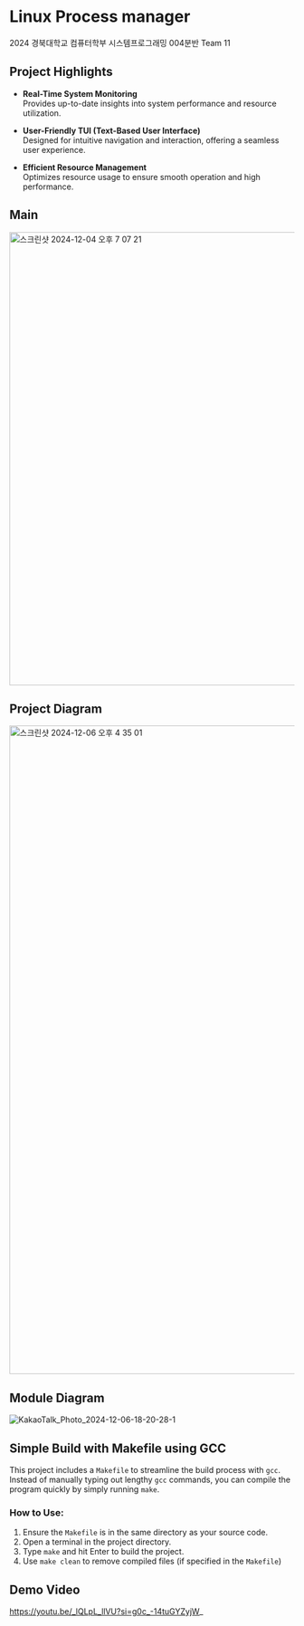 # Linux Process manager    
2024 경북대학교 컴퓨터학부 시스템프로그래밍 004분반 Team 11 

## Project Highlights

- **Real-Time System Monitoring**  
  Provides up-to-date insights into system performance and resource utilization.

- **User-Friendly TUI (Text-Based User Interface)**  
  Designed for intuitive navigation and interaction, offering a seamless user experience.

- **Efficient Resource Management**  
  Optimizes resource usage to ensure smooth operation and high performance.

## Main
<img width="801" alt="스크린샷 2024-12-04 오후 7 07 21" src="https://github.com/user-attachments/assets/03395c90-e60e-4544-a58a-6c34ee9aa93b">

## Project Diagram
<img width="1146" alt="스크린샷 2024-12-06 오후 4 35 01" src="https://github.com/user-attachments/assets/d3d6432f-aab1-4605-8322-2593c6e4d473">

## Module Diagram
![KakaoTalk_Photo_2024-12-06-18-20-28-1](https://github.com/user-attachments/assets/baed0546-4546-438d-9dcc-2aeda8c23b34)

## Simple Build with Makefile using GCC

This project includes a `Makefile` to streamline the build process with `gcc`. Instead of manually typing out lengthy `gcc` commands, you can compile the program quickly by simply running `make`.

### How to Use:
1. Ensure the `Makefile` is in the same directory as your source code.
2. Open a terminal in the project directory.
3. Type `make` and hit Enter to build the project.
4. Use `make clean` to remove compiled files (if specified in the `Makefile`)


## Demo Video
https://youtu.be/_lQLpL_llVU?si=g0c_-14tuGYZyjW_
